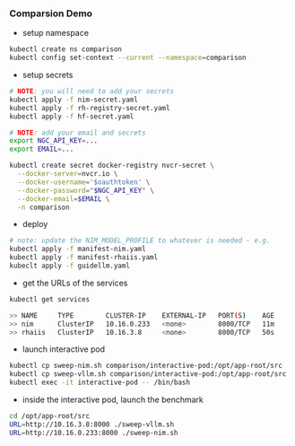 ### Comparsion Demo

- setup namespace

```bash
kubectl create ns comparison
kubectl config set-context --current --namespace=comparison
```

- setup secrets

```bash
# NOTE: you will need to add your secrets
kubectl apply -f nim-secret.yaml
kubectl apply -f rh-registry-secret.yaml
kubectl apply -f hf-secret.yaml

# NOTE: add your email and secrets
export NGC_API_KEY=...
export EMAIL=...

kubectl create secret docker-registry nvcr-secret \
  --docker-server=nvcr.io \
  --docker-username='$oauthtoken' \
  --docker-password="$NGC_API_KEY" \
  --docker-email=$EMAIL \
  -n comparison
```

- deploy

```bash
# note: update the NIM_MODEL_PROFILE to whatever is needed - e.g. 
kubectl apply -f manifest-nim.yaml
kubectl apply -f manifest-rhaiis.yaml
kubeclt apply -f guidellm.yaml
```

- get the URLs of the services

```bash
kubectl get services

>> NAME     TYPE        CLUSTER-IP    EXTERNAL-IP   PORT(S)    AGE
>> nim      ClusterIP   10.16.0.233   <none>        8000/TCP   11m
>> rhaiis   ClusterIP   10.16.3.8     <none>        8000/TCP   50s
```

- launch interactive pod

```bash
kubectl cp sweep-nim.sh comparison/interactive-pod:/opt/app-root/src
kubectl cp sweep-vllm.sh comparison/interactive-pod:/opt/app-root/src
kubectl exec -it interactive-pod -- /bin/bash
```

- inside the interactive pod, launch the benchmark
```bash
cd /opt/app-root/src
URL=http://10.16.3.8:8000 ./sweep-vllm.sh
URL=http://10.16.0.233:8000 ./sweep-nim.sh
```


